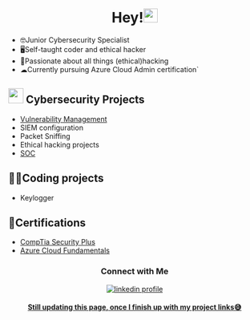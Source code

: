 <h1 align="center">Hey!<img src="https://media.giphy.com/media/hvRJCLFzcasrR4ia7z/giphy.gif" width="28"></h1>

  * 🤓Junior Cybersecurity Specialist
  * 🖥Self-taught coder and ethical hacker
  * 👾Passionate about all things (ethical)hacking
  * ☁Currently pursuing Azure Cloud Admin certification`
  

## <picture><img src = "https://github.com/7oSkaaa/7oSkaaa/blob/main/Images/about_me.gif?raw=true" width = 30px></picture> Cybersecurity Projects
  * <a href='https://github.com/cats-toy/vulmanage' target='_blank'>Vulnerability Management</a>
  * SIEM configuration
  * Packet Sniffing
  * Ethical hacking projects
  * <a href='https://github.com/cats-toy/soclab/blob/main/README.md' target='_blank'>SOC</a>

    
## 👨‍💻Coding projects
  * Keylogger

    
## 📜Certifications
- <a href="https://drive.google.com/file/d/1BPsiUToLswJCSdNgjiwAVpFBSjMcn6Kv/view?usp=sharing">CompTia Security Plus</a>
- <a href="https://learn.microsoft.com/en-us/users/castortroy-7685/transcript/vjw21hg8ezw5wxr">Azure Cloud Fundamentals</a>
  

<h3 align='center'>Connect with Me</h3>

<div style="margin-top: 10px" align="center">
  <div>
    <a href=https://www.linkedin.com/sharing/share-offsite/?url={www.linkedin.com/in/castor-malicdem-4191252a3} target="_blank">
      <img src="https://img.shields.io/badge/Linkedin-blue" alt="linkedin profile">
  </div>

<h4>Still updating this page, once I finish up with my project links😅</h4>
